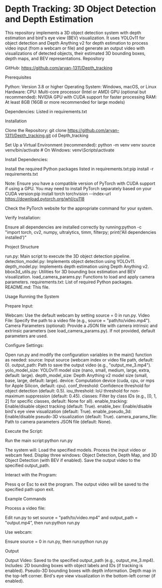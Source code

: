 <h1><b>Depth Tracking: 3D Object Detection and Depth Estimation</h1></b>
This repository implements a 3D object detection system with depth estimation and bird's eye view (BEV) visualization. It uses YOLOv11 for object detection and Depth Anything v2 for depth estimation to process video input (from a webcam or file) and generate an output video with visualizations of detected objects, their estimated 3D bounding boxes, depth maps, and BEV representations.
Repository

GitHub: https://github.com/aryan-1311/Depth_tracking

Prerequisites

Python: Version 3.8 or higher
Operating System: Windows, macOS, or Linux
Hardware:
CPU: Multi-core processor (Intel or AMD)
GPU (optional but recommended): NVIDIA GPU with CUDA support for faster processing
RAM: At least 8GB (16GB or more recommended for large models)


Dependencies: Listed in requirements.txt

Installation

Clone the Repository:
git clone https://github.com/aryan-1311/Depth_tracking.git
cd Depth_tracking


Set Up a Virtual Environment (recommended):
python -m venv venv
source venv/bin/activate  # On Windows: venv\Scripts\activate


Install Dependencies:

Install the required Python packages listed in requirements.txt:pip install -r requirements.txt


Note: Ensure you have a compatible version of PyTorch with CUDA support if using a GPU. You may need to install PyTorch separately based on your CUDA version:pip install torch torchvision --index-url https://download.pytorch.org/whl/cu118

Check the PyTorch website for the appropriate command for your system.


Verify Installation:

Ensure all dependencies are installed correctly by running:python -c "import torch, cv2, numpy, ultralytics, timm, filterpy; print('All dependencies installed')"





Project Structure

run.py: Main script to execute the 3D object detection pipeline.
detection_model.py: Implements object detection using YOLOv11.
depth_model.py: Implements depth estimation using Depth Anything v2.
bbox3d_utils.py: Utilities for 3D bounding box estimation and BEV visualization.
load_camera_params.py: Functions to load and apply camera parameters.
requirements.txt: List of required Python packages.
README.md: This file.

Usage
Running the System

Prepare Input:

Webcam: Use the default webcam by setting source = 0 in run.py.
Video File: Specify the path to a video file (e.g., source = "path/to/video.mp4").
Camera Parameters (optional): Provide a JSON file with camera intrinsic and extrinsic parameters (see load_camera_params.py). If not provided, default parameters are used.


Configure Settings:

Open run.py and modify the configuration variables in the main() function as needed:
source: Input source (webcam index or video file path, default: 0).
output_path: Path to save the output video (e.g., "output_me_3.mp4").
yolo_model_size: YOLOv11 model size (nano, small, medium, large, extra, default: large).
depth_model_size: Depth Anything v2 model size (small, base, large, default: large).
device: Computation device (cuda, cpu, or mps for Apple Silicon, default: cpu).
conf_threshold: Confidence threshold for object detection (default: 0.5).
iou_threshold: IoU threshold for non-maximum suppression (default: 0.45).
classes: Filter by class IDs (e.g., [0, 1, 2] for specific classes, default: None for all).
enable_tracking: Enable/disable object tracking (default: True).
enable_bev: Enable/disable bird's eye view visualization (default: True).
enable_pseudo_3d: Enable/disable pseudo-3D visualization (default: True).
camera_params_file: Path to camera parameters JSON file (default: None).




Execute the Script:

Run the main script:python run.py


The system will:
Load the specified models.
Process the input video or webcam feed.
Display three windows: Object Detection, Depth Map, and 3D Object Detection (with BEV if enabled).
Save the output video to the specified output_path.




Interact with the Program:

Press q or Esc to exit the program.
The output video will be saved to the specified path upon exit.



Example Commands

Process a video file:

Edit run.py to set source = "path/to/video.mp4" and output_path = "output.mp4", then run:python run.py




Use webcam:

Ensure source = 0 in run.py, then run:python run.py





Output

Output Video: Saved to the specified output_path (e.g., output_me_3.mp4).
Includes:
2D bounding boxes with object labels and IDs (if tracking is enabled).
Pseudo-3D bounding boxes with depth information.
Depth map in the top-left corner.
Bird's eye view visualization in the bottom-left corner (if enabled).




